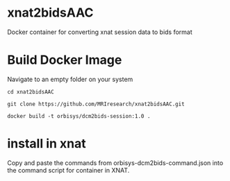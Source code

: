 # xnat2bidsAAC
Docker container for converting xnat session data to bids format

# Build Docker Image
Navigate to an empty folder on your system

`cd xnat2bidsAAC`

`git clone https://github.com/MRIresearch/xnat2bidsAAC.git`
 
`docker build -t orbisys/dcm2bids-session:1.0 .`

# install in xnat
Copy and paste the commands from orbisys-dcm2bids-command.json into the command script for container in XNAT.

